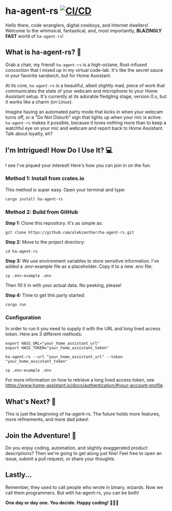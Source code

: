 # ha-agent-rs [![CI/CD](https://github.com/Alekzanther/ha-agent-rs/actions/workflows/ci-cd.yml/badge.svg)](https://github.com/Alekzanther/ha-agent-rs/actions/workflows/ci-cd.yml)

Hello there, code wranglers, digital cowboys, and Internet dwellers! Welcome to the whimsical, fantastical, and, most importantly, **BLAZINGLY FAST** world of `ha-agent-rs`!

## What is ha-agent-rs? 🚀

Grab a chair, my friend! `ha-agent-rs` is a high-octane, Rust-infused concoction that I mixed up in my virtual code-lab. It's like the secret sauce in your favorite sandwich, but for Home Assistant.

At its core, `ha-agent-rs` is a beautiful, albeit slightly mad, piece of work that communicates the state of your webcam and microphone to your Home Assistant setup. It's currently at its adorable fledgling stage, version 0.x, but it works like a charm (on Linux).

Imagine having an automated party mode that kicks in when your webcam turns off, or a "Do Not Disturb" sign that lights up when your mic is active. `ha-agent-rs` makes it possible, because it loves nothing more than to keep a watchful eye on your mic and webcam and report back to Home Assistant. Talk about loyalty, eh?

## I'm Intrigued! How Do I Use It? 💻

I see I've piqued your interest! Here's how you can join in on the fun:

### Method 1: Install from crates.io

This method is super easy. Open your terminal and type:

```shell
cargo install ha-agent-rs
```

### Method 2: Build from GitHub

**Step 1:** Clone this repository. It's as simple as:

```shell
git clone https://github.com/alekzanther/ha-agent-rs.git
```

**Step 2:** Move to the project directory:

```shell
cd ha-agent-rs
```

**Step 3:** We use environment variables to store sensitive information. I've added a .env-example file as a placeholder. Copy it to a new .env file:

```shell
cp .env-example .env
```
Then fill it in with your actual data. No peeking, please!

**Step 4:** Time to get this party started:

```shell
cargo run
```
### Configuration

In order to run it you need to supply it with the URL and long lived access token. Here are 3 different methods:

```Command line arguments
export HASS_URL="your_home_assistant_url"
export HASS_TOKEN="your_home_assistant_token"
```

```Command line arguments
ha-agent-rs --url "your_home_assistant_url" --token "your_home_assistant_token"
```

```.env file
cp .env-example .env
```

For more information on how to retrieve a long lived access token, see https://www.home-assistant.io/docs/authentication/#your-account-profile .

## What's Next? 🚀

This is just the beginning of ha-agent-rs. The future holds more features, more refinements, and more dad jokes!

## Join the Adventure! 🎉

Do you enjoy coding, automation, and slightly exaggerated product descriptions? Then we're going to get along just fine! Feel free to open an issue, submit a pull request, or share your thoughts.

## Lastly...

Remember, they used to call people who wrote in binary, wizards. Now we call them programmers. But with ha-agent-rs, you can be both!

**One day or day one. You decide. Happy coding!** 🎉🎉🎉
